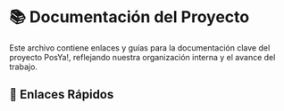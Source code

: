 # 📚 Documentación del Proyecto 

Este archivo contiene enlaces y guías para la documentación clave del proyecto PosYa!, reflejando nuestra organización interna y el avance del trabajo.

## 🔗 Enlaces Rápidos


